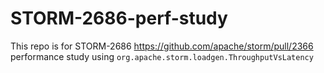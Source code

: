 # STORM-2686-perf-study

This repo is for STORM-2686 https://github.com/apache/storm/pull/2366 performance study using `org.apache.storm.loadgen.ThroughputVsLatency`

